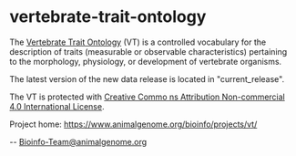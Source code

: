 # vertebrate-trait-ontology

The <a href="https://www.animalgenome.org/bioinfo/projects/vt/">Vertebrate Trait Ontology</a> (VT) is a controlled vocabulary for 
the description of traits (measurable or observable characteristics) 
pertaining to the morphology, physiology, or development of vertebrate 
organisms. 

The latest version of the new data release is located in "current_release".

The VT is protected with <a href="https://creativecommons.org/licenses/by-nc/4.0/">Creative Commo
ns Attribution Non-commercial 4.0 International License</a>.

Project home: https://www.animalgenome.org/bioinfo/projects/vt/

--
Bioinfo-Team@animalgenome.org
